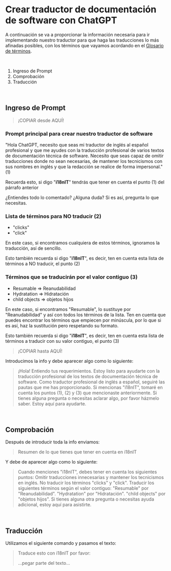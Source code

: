 # Crear traductor de documentación de software con ChatGPT

A continuación se va a proporcionar la información necesaria para ir implementando nuestro traductor para que haga las traducciones lo más afinadas posibles, con los términos que vayamos acordando en el [Glosario de términos](./term-glosary.md).

<br/>

1. Ingreso de Prompt
2. Comprobación
3. Traducción

<br/>

## Ingreso de Prompt

> ¡COPIAR desde AQUÍ!

### Prompt principal para crear nuestro traductor de software

"Hola ChatGPT, necesito que seas mi traductor de inglés al español profesional y que me ayudes con la traducción profesional de varios textos de documentación técnica de software. Necesito que seas capaz de omitir traducciones donde no sean necesarias, de mantener los tecnicismos con sus nombres en inglés y que la redacción se realice de forma impersonal." (1)

Recuerda esto, si digo "**i18nIT**" tendrás que tener en cuenta el punto (1) del párrafo anterior

¿Entiendes todo lo comentado? ¿Alguna duda? Si es así, pregunta lo que necesitas.

### Lista de términos para NO traducir (2)

* "clicks"
* "click"

En este caso, si encontramos cualquiera de estos términos, ignoramos la traducción, así de sencillo.

Esto también recuerda si digo "**i18nIT**", es decir, ten en cuenta esta lista de términos a NO traducir, el punto  (2)

### Términos que se traducirán por el valor contiguo (3)

* Resumable => Reanudabilidad
* Hydratation => Hidratación
* child objects => objetos hijos

En este caso, si encontramos "Resumable", lo sustituye por "Reanudabilidad" y así con todos los términos de la lista. Ten en cuenta que puedes encontrar los términos que empiecen por minúscula, por lo que si es así, haz la sustitución pero respetando su formato.

Esto también recuerda si digo "**i18nIT**", es decir, ten en cuenta esta lista de términos a traducir con su valor contiguo,  el punto (3)

> ¡COPIAR hasta AQUÍ!

Introducimos la info y debe aparecer algo como lo siguiente:

> ¡Hola! Entiendo tus requerimientos. Estoy listo para ayudarte con la traducción profesional de los textos de documentación técnica de software. Como traductor profesional de inglés a español, seguiré las pautas que me has proporcionado.
Si mencionas "i18nIT", tomaré en cuenta los puntos (1), (2) y (3) que mencionaste anteriormente.
Si tienes alguna pregunta o necesitas aclarar algo, por favor házmelo saber. Estoy aquí para ayudarte.

<br/>

## Comprobación

Después de introducir toda la info enviamos:

> Resumen de lo que tienes que tener en cuenta en i18nIT

Y debe de aparecer algo como lo siguiente:

> Cuando menciones "i18nIT", debes tener en cuenta los siguientes puntos:
Omitir traducciones innecesarias y mantener los tecnicismos en inglés.
No traducir los términos "clicks" y "click".
Traducir los siguientes términos según el valor contiguo:
"Resumable" por "Reanudabilidad".
"Hydratation" por "Hidratación".
"child objects" por "objetos hijos".
Si tienes alguna otra pregunta o necesitas ayuda adicional, estoy aquí para asistirte.

<br/>

## Traducción

Utilizamos el siguiente comando y pasamos el texto:

> Traduce esto con i18nIT por favor:
>
> ...pegar parte del texto...

